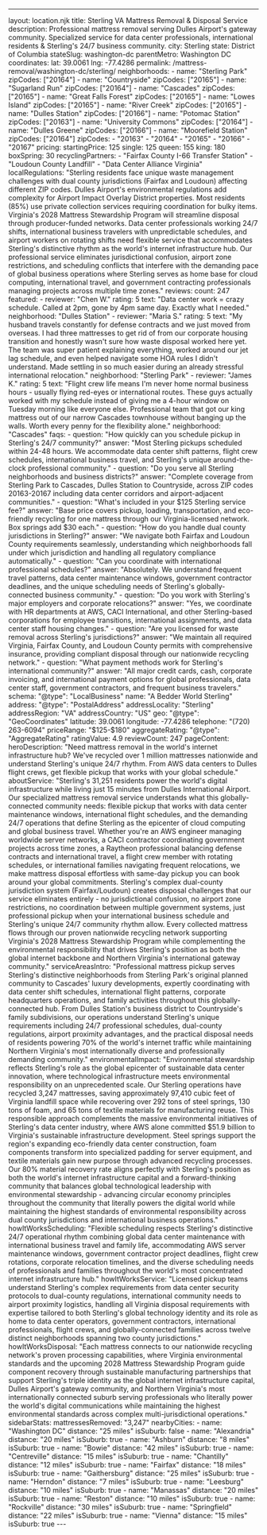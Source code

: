---
layout: location.njk
title: Sterling VA Mattress Removal & Disposal Service
description: Professional mattress removal serving Dulles Airport's gateway community. Specialized service for data center professionals, international residents & Sterling's 24/7 business community.
city: Sterling state: District of Columbia stateSlug: washington-dc parentMetro: Washington DC coordinates: lat: 39.0061 lng: -77.4286
permalink: /mattress-removal/washington-dc/sterling/ neighborhoods: - name: "Sterling Park" zipCodes: ["20164"] - name: "Countryside" zipCodes: ["20165"] - name: "Sugarland Run" zipCodes: ["20164"] - name: "Cascades" zipCodes: ["20165"] - name: "Great Falls Forest" zipCodes: ["20165"] - name: "Lowes Island" zipCodes: ["20165"] - name: "River Creek" zipCodes: ["20165"] - name: "Dulles Station" zipCodes: ["20166"] - name: "Potomac Station" zipCodes: ["20163"] - name: "University Commons" zipCodes: ["20164"] - name: "Dulles Greene" zipCodes: ["20166"] - name: "Moorefield Station" zipCodes: ["20164"] zipCodes: - "20163" - "20164" - "20165" - "20166" - "20167" pricing: startingPrice: 125 single: 125 queen: 155 king: 180 boxSpring: 30 recyclingPartners: - "Fairfax County I-66 Transfer Station" - "Loudoun County Landfill" - "Data Center Alliance Virginia" localRegulations: "Sterling residents face unique waste management challenges with dual county jurisdictions (Fairfax and Loudoun) affecting different ZIP codes. Dulles Airport's environmental regulations add complexity for Airport Impact Overlay District properties. Most residents (85%) use private collection services requiring coordination for bulky items. Virginia's 2028 Mattress Stewardship Program will streamline disposal through producer-funded networks. Data center professionals working 24/7 shifts, international business travelers with unpredictable schedules, and airport workers on rotating shifts need flexible service that accommodates Sterling's distinctive rhythm as the world's internet infrastructure hub. Our professional service eliminates jurisdictional confusion, airport zone restrictions, and scheduling conflicts that interfere with the demanding pace of global business operations where Sterling serves as home base for cloud computing, international travel, and government contracting professionals managing projects across multiple time zones." reviews: count: 247 featured: - reviewer: "Chen W." rating: 5 text: "Data center work = crazy schedule. Called at 2pm, gone by 4pm same day. Exactly what I needed." neighborhood: "Dulles Station" - reviewer: "Maria S." rating: 5 text: "My husband travels constantly for defense contracts and we just moved from overseas. I had three mattresses to get rid of from our corporate housing transition and honestly wasn't sure how waste disposal worked here yet. The team was super patient explaining everything, worked around our jet lag schedule, and even helped navigate some HOA rules I didn't understand. Made settling in so much easier during an already stressful international relocation." neighborhood: "Sterling Park" - reviewer: "James K." rating: 5 text: "Flight crew life means I'm never home normal business hours - usually flying red-eyes or international routes. These guys actually worked with my schedule instead of giving me a 4-hour window on Tuesday morning like everyone else. Professional team that got our king mattress out of our narrow Cascades townhouse without banging up the walls. Worth every penny for the flexibility alone." neighborhood: "Cascades" faqs: - question: "How quickly can you schedule pickup in Sterling's 24/7 community?" answer: "Most Sterling pickups scheduled within 24-48 hours. We accommodate data center shift patterns, flight crew schedules, international business travel, and Sterling's unique around-the-clock professional community." - question: "Do you serve all Sterling neighborhoods and business districts?" answer: "Complete coverage from Sterling Park to Cascades, Dulles Station to Countryside, across ZIP codes 20163-20167 including data center corridors and airport-adjacent communities." - question: "What's included in your $125 Sterling service fee?" answer: "Base price covers pickup, loading, transportation, and eco-friendly recycling for one mattress through our Virginia-licensed network. Box springs add $30 each." - question: "How do you handle dual county jurisdictions in Sterling?" answer: "We navigate both Fairfax and Loudoun County requirements seamlessly, understanding which neighborhoods fall under which jurisdiction and handling all regulatory compliance automatically." - question: "Can you coordinate with international professional schedules?" answer: "Absolutely. We understand frequent travel patterns, data center maintenance windows, government contractor deadlines, and the unique scheduling needs of Sterling's globally-connected business community." - question: "Do you work with Sterling's major employers and corporate relocations?" answer: "Yes, we coordinate with HR departments at AWS, CACI International, and other Sterling-based corporations for employee transitions, international assignments, and data center staff housing changes." - question: "Are you licensed for waste removal across Sterling's jurisdictions?" answer: "We maintain all required Virginia, Fairfax County, and Loudoun County permits with comprehensive insurance, providing compliant disposal through our nationwide recycling network." - question: "What payment methods work for Sterling's international community?" answer: "All major credit cards, cash, corporate invoicing, and international payment options for global professionals, data center staff, government contractors, and frequent business travelers." schema: "@type": "LocalBusiness" name: "A Bedder World Sterling" address: "@type": "PostalAddress" addressLocality: "Sterling" addressRegion: "VA" addressCountry: "US" geo: "@type": "GeoCoordinates" latitude: 39.0061 longitude: -77.4286 telephone: "(720) 263-6094" priceRange: "$125-$180" aggregateRating: "@type": "AggregateRating" ratingValue: 4.9 reviewCount: 247 pageContent: heroDescription: "Need mattress removal in the world's internet infrastructure hub? We've recycled over 1 million mattresses nationwide and understand Sterling's unique 24/7 rhythm. From AWS data centers to Dulles flight crews, get flexible pickup that works with your global schedule." aboutService: "Sterling's 31,251 residents power the world's digital infrastructure while living just 15 minutes from Dulles International Airport. Our specialized mattress removal service understands what this globally-connected community needs: flexible pickup that works with data center maintenance windows, international flight schedules, and the demanding 24/7 operations that define Sterling as the epicenter of cloud computing and global business travel. Whether you're an AWS engineer managing worldwide server networks, a CACI contractor coordinating government projects across time zones, a Raytheon professional balancing defense contracts and international travel, a flight crew member with rotating schedules, or international families navigating frequent relocations, we make mattress disposal effortless with same-day pickup you can book around your global commitments. Sterling's complex dual-county jurisdiction system (Fairfax/Loudoun) creates disposal challenges that our service eliminates entirely - no jurisdictional confusion, no airport zone restrictions, no coordination between multiple government systems, just professional pickup when your international business schedule and Sterling's unique 24/7 community rhythm allow. Every collected mattress flows through our proven nationwide recycling network supporting Virginia's 2028 Mattress Stewardship Program while complementing the environmental responsibility that drives Sterling's position as both the global internet backbone and Northern Virginia's international gateway community." serviceAreasIntro: "Professional mattress pickup serves Sterling's distinctive neighborhoods from Sterling Park's original planned community to Cascades' luxury developments, expertly coordinating with data center shift schedules, international flight patterns, corporate headquarters operations, and family activities throughout this globally-connected hub. From Dulles Station's business district to Countryside's family subdivisions, our operations understand Sterling's unique requirements including 24/7 professional schedules, dual-county regulations, airport proximity advantages, and the practical disposal needs of residents powering 70% of the world's internet traffic while maintaining Northern Virginia's most internationally diverse and professionally demanding community." environmentalImpact: "Environmental stewardship reflects Sterling's role as the global epicenter of sustainable data center innovation, where technological infrastructure meets environmental responsibility on an unprecedented scale. Our Sterling operations have recycled 3,247 mattresses, saving approximately 97,410 cubic feet of Virginia landfill space while recovering over 292 tons of steel springs, 130 tons of foam, and 65 tons of textile materials for manufacturing reuse. This responsible approach complements the massive environmental initiatives of Sterling's data center industry, where AWS alone committed $51.9 billion to Virginia's sustainable infrastructure development. Steel springs support the region's expanding eco-friendly data center construction, foam components transform into specialized padding for server equipment, and textile materials gain new purpose through advanced recycling processes. Our 80% material recovery rate aligns perfectly with Sterling's position as both the world's internet infrastructure capital and a forward-thinking community that balances global technological leadership with environmental stewardship - advancing circular economy principles throughout the community that literally powers the digital world while maintaining the highest standards of environmental responsibility across dual county jurisdictions and international business operations." howItWorksScheduling: "Flexible scheduling respects Sterling's distinctive 24/7 operational rhythm combining global data center maintenance with international business travel and family life, accommodating AWS server maintenance windows, government contractor project deadlines, flight crew rotations, corporate relocation timelines, and the diverse scheduling needs of professionals and families throughout the world's most concentrated internet infrastructure hub." howItWorksService: "Licensed pickup teams understand Sterling's complex requirements from data center security protocols to dual-county regulations, international community needs to airport proximity logistics, handling all Virginia disposal requirements with expertise tailored to both Sterling's global technology identity and its role as home to data center operators, government contractors, international professionals, flight crews, and globally-connected families across twelve distinct neighborhoods spanning two county jurisdictions." howItWorksDisposal: "Each mattress connects to our nationwide recycling network's proven processing capabilities, where Virginia environmental standards and the upcoming 2028 Mattress Stewardship Program guide component recovery through sustainable manufacturing partnerships that support Sterling's triple identity as the global internet infrastructure capital, Dulles Airport's gateway community, and Northern Virginia's most internationally connected suburb serving professionals who literally power the world's digital communications while maintaining the highest environmental standards across complex multi-jurisdictional operations." sidebarStats: mattressesRemoved: "3,247" nearbyCities: - name: "Washington DC" distance: "25 miles" isSuburb: false - name: "Alexandria" distance: "20 miles" isSuburb: true - name: "Ashburn" distance: "8 miles" isSuburb: true - name: "Bowie" distance: "42 miles" isSuburb: true - name: "Centreville" distance: "15 miles" isSuburb: true - name: "Chantilly" distance: "12 miles" isSuburb: true - name: "Fairfax" distance: "18 miles" isSuburb: true - name: "Gaithersburg" distance: "25 miles" isSuburb: true - name: "Herndon" distance: "7 miles" isSuburb: true - name: "Leesburg" distance: "10 miles" isSuburb: true - name: "Manassas" distance: "20 miles" isSuburb: true - name: "Reston" distance: "10 miles" isSuburb: true - name: "Rockville" distance: "30 miles" isSuburb: true - name: "Springfield" distance: "22 miles" isSuburb: true - name: "Vienna" distance: "15 miles" isSuburb: true ---